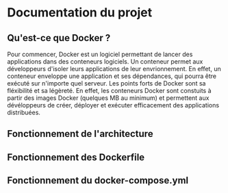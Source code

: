 # Documentation du projet

## Qu'est-ce que Docker ?

Pour commencer, Docker est un logiciel permettant de lancer des applications dans des conteneurs logiciels. 
Un conteneur permet aux développeurs d'isoler leurs applications de leur envrionnement. En effet, un conteneur enveloppe une application et ses dépendances, qui pourra être exécuté sur n'importe quel serveur.
Les points forts de Docker sont sa fléxibilité et sa légèreté. En effet, les conteneurs Docker sont constuits à partir des images Docker (quelques MB au minimum) et permettent aux dévéloppeurs de créer, déployer et exécuter efficacement des applications distribuées.

## Fonctionnement de l'architecture



## Fonctionnement des Dockerfile


## Fonctionnement du docker-compose.yml
